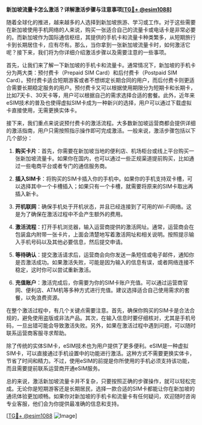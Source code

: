 **新加坡流量卡怎么激活？详解激活步骤与注意事项[[TG💪+ @esim1088](https://t.me/s/esim1088)]**

随着全球化的推进，越来越多的人选择到新加坡旅游、学习或工作。对于这些需要在新加坡使用手机网络的人来说，购买一张适合自己的流量卡或电话卡是非常必要的。而新加坡作为国际通信枢纽，其提供的手机卡和流量卡种类繁多，从短期旅行卡到长期居住卡，应有尽有。那么，当你拿到一张新加坡流量卡时，如何激活它呢？接下来，我们将为你详细介绍激活步骤以及需要注意的一些事项。

首先，让我们来了解一下新加坡的手机卡和流量卡。通常情况下，新加坡的手机卡分为两大类：预付费卡（Prepaid SIM Card）和后付费卡（Postpaid SIM Card）。预付费卡适合短期游客或者不想绑定长期合同的用户，而后付费卡则更适合需要长期稳定服务的用户。预付费卡又可以根据使用期限分为短期卡和长期卡，比如7天卡、30天卡等，用户可以根据自己的需求选择合适的套餐。此外，近年来eSIM技术的普及也使得虚拟SIM卡成为一种新兴的选择，用户可以通过下载虚拟卡直接使用，无需更换实体卡。

接下来，我们重点来说说预付费卡的激活流程。大多数新加坡运营商都会提供详细的激活指南，用户只需按照指示操作即可完成激活。一般来说，激活步骤包括以下几个部分：

1. **购买卡片**：首先，你需要在新加坡当地的便利店、机场柜台或线上平台购买一张新加坡流量卡。如果你在国内，也可以通过一些正规渠道提前购买，比如通过一些电商平台或者专门的通信服务商。

2. **插入SIM卡**：将购买的SIM卡插入你的手机中。如果你的手机支持双卡槽，可以选择其中一个卡槽插入；如果只有一个卡槽，就需要将原来的SIM卡取出再插入新卡。

3. **开机联网**：确保手机处于开机状态，并且已经连接到了可用的Wi-Fi网络。这是为了确保在激活过程中不会产生额外的费用。

4. **激活流程**：打开手机浏览器，输入运营商提供的激活网址。通常，运营商会在包装盒内附带一张卡片，上面会清楚地写着激活网址和相关说明。按照提示输入手机号码以及其他必要信息，然后提交申请。

5. **等待确认**：提交激活请求后，运营商会向你发送一条短信或电子邮件，通知你是否激活成功。如果激活失败，可能是因为输入的信息有误，或者网络连接不稳定，这时你可以尝试重新激活。

6. **充值账户**：激活完成后，你需要为你的SIM卡账户充值。可以通过运营商官网、便利店、ATM机等多种方式进行充值。建议选择适合自己使用需求的套餐，以免浪费资源。

在整个激活过程中，有几个关键点需要注意。首先，确保你购买的SIM卡是合法合规的，避免使用盗版或非法产品。其次，在输入信息时要仔细核对，尤其是手机号码，一旦出错可能会导致激活失败。另外，如果在激活过程中遇到问题，可以随时联系运营商客服寻求帮助。

除了传统的实体SIM卡，eSIM技术也为用户提供了更多便利。eSIM是一种虚拟SIM卡，可以直接通过手机设置中的功能进行激活。这种方式不需要更换实体卡，节省了时间和精力。不过，使用eSIM的前提是你所使用的手机必须支持该功能，而且需要提前联系运营商开通eSIM服务。

总的来说，激活新加坡流量卡并不复杂，只要按照正确的步骤操作，就可以轻松完成。无论你是短期游客还是长期居民，选择一款合适的SIM卡都能让你在新加坡的通讯体验更加顺畅。如果你对新加坡的手机卡和流量卡有任何疑问，欢迎随时咨询专业客服，他们会为你提供最准确的信息和支持。

[[TG💪+ @esim1088](https://t.me/s/esim1088) ![Image](https://i.postimg.cc/4NQfJmqS/Snipaste-2025-05-13-00-14-12.png)]